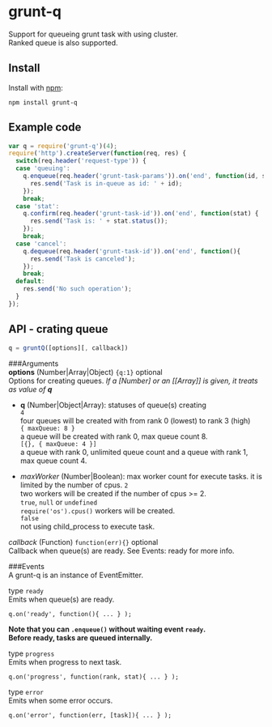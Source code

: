 # grunt-q
  
Support for queueing grunt task with using cluster.  
Ranked queue is also supported.

## Install

Install with [npm](http://npmjs.org/):

    npm install grunt-q

## Example code
```js
var q = require('grunt-q')(4);
require('http').createServer(function(req, res) {
  switch(req.header('request-type')) {
  case 'queuing':
    q.enqueue(req.header('grunt-task-params')).on('end', function(id, stat) {
      res.send('Task is in-queue as id: ' + id);
    });
    break;
  case 'stat':
    q.confirm(req.header('grunt-task-id')).on('end', function(stat) {
      res.send('Task is: ' + stat.status());
    });
    break;
  case 'cancel':
    q.dequeue(req.header('grunt-task-id')).on('end', function(){
      res.send('Task is canceled');
    });
    break;
  default:
    res.send('No such operation');
  }
});
```

## API - crating queue
```js
q = gruntQ([options][, callback])
```

###Arguments  
**options** (Number|Array|Object) `{q:1}` optional  
Options for creating queues.
_If a [Number] or an [[Array]] is given, it treats as value of **q**_  
- __q__ (Number|Object|Array): statuses of queue(s) creating  
    `4`  
     four queues will be created with from rank 0 (lowest) to rank 3 (high)  
    `{ maxQueue: 8 }`  
     a queue will be created with rank 0, max queue count 8.  
    `[{}, { maxQueue: 4 }]`  
     a queue with rank 0, unlimited queue count and a queue with rank 1, max queue count 4.  
  
- _maxWorker_ (Number|Boolean): max worker count for execute tasks. it is limited by the number of cpus.
    `2`  
     two workers will be created if the number of cpus >= 2.  
    `true`, `null` or `undefined`  
     `require('os').cpus()` workers will be created.  
    `false`  
     not using child_process to execute task.  
  
*callback* (Function) `function(err){}` optional  
Callback when queue(s) are ready. See Events: ready for more info.

###Events  
A grunt-q is an instance of EventEmitter.  
  
type `ready`  
  Emits when queue(s) are ready.  
  ```
  q.on('ready', function(){ ... } );
  ```
  __Note that you can `.enqueue()` without waiting event `ready`.__  
  __Before ready, tasks are queued internally.__
  
type `progress`  
  Emits when progress to next task.  
  ```
  q.on('progress', function(rank, stat){ ... } );
  ```
  
type `error`  
  Emits when some error occurs.  
  ```
  q.on('error', function(err, [task]){ ... } );
  ```
  
  
  